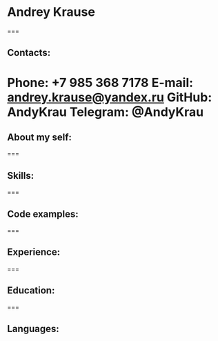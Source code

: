 # Andrey Krause
===
## Contacts:
**Phone:** +7 985 368 7178
**E-mail:** andrey.krause@yandex.ru
**GitHub:** AndyKrau
**Telegram:** @AndyKrau
===
## About my self:
===
## Skills:
===
## Code examples:
===
## Experience:
===
## Education:
===
## Languages: